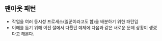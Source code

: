## 팬아웃 패턴
- 작업을 여러 동시성 프로세스(일꾼이라고도 함)을 배분하기 위한 패턴임
- 이해를 돕기 위해 이전 절에서 다뤘던 예제에 다음과 같은 새로운 문제 상황이 생겼다고 해본다.